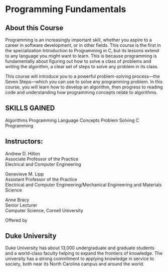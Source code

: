 # Programming Fundamentals

## About this Course
Programming is an increasingly important skill, whether you aspire to a career in software development, or in other fields. This course is the first in the specialization Introduction to Programming in C, but its lessons extend to any language you might want to learn. This is because programming is fundamentally about figuring out how to solve a class of problems and writing the algorithm, a clear set of steps to solve any problem in its class. 

This course will introduce you to a powerful problem-solving process—the Seven Steps—which you can use to solve any programming problem. In this course, you will learn how to develop an algorithm, then progress to reading code and understanding how programming concepts relate to algorithms.

## SKILLS GAINED
Algorithms
Programming Language Concepts
Problem Solving
C Programming



## Instructors:
Andrew D. Hilton<br>
Associate Professor of the Practice<br>
Electrical and Computer Engineering 

Genevieve M. Lipp<br>
Assistant Professor of the Practice<br>
Electrical and Computer Engineering/Mechanical Engineering and Materials Science

Anne Bracy<br>
Senior Lecturer<br>
Computer Science, Cornell University

Offered by

## Duke University

Duke University has about 13,000 undergraduate and graduate students and a world-class faculty helping to expand the frontiers of knowledge. The university has a strong commitment to applying knowledge in service to society, both near its North Carolina campus and around the world.
